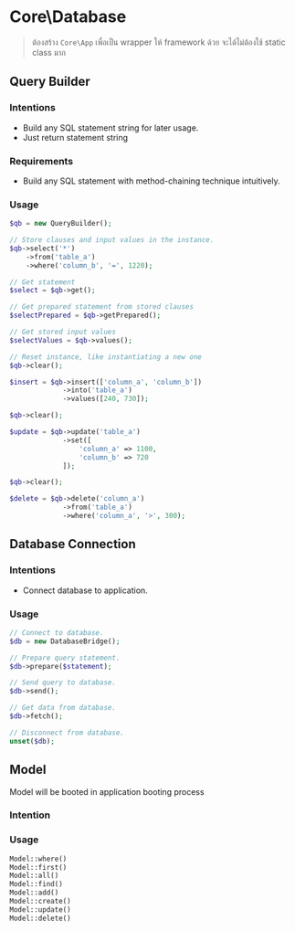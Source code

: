 # Core\Database

> ต้องสร้าง `Core\App` เพื่อเป็น wrapper ให้ framework ด้วย จะได้ไม่ต้องใช้ static class มาก

## Query Builder
### Intentions
- Build any SQL statement string for later usage.
- Just return statement string

### Requirements
- Build any SQL statement with method-chaining technique intuitively.

### Usage
```php
$qb = new QueryBuilder();

// Store clauses and input values in the instance.
$qb->select('*')
    ->from('table_a')
    ->where('column_b', '=', 1220);

// Get statement
$select = $qb->get();

// Get prepared statement from stored clauses
$selectPrepared = $qb->getPrepared();

// Get stored input values
$selectValues = $qb->values();

// Reset instance, like instantiating a new one
$qb->clear();

$insert = $qb->insert(['column_a', 'column_b'])
             ->into('table_a')
             ->values([240, 730]);

$qb->clear();

$update = $qb->update('table_a')
             ->set([
                 'column_a' => 1100,
                 'column_b' => 720
             ]);

$qb->clear();

$delete = $qb->delete('column_a')
             ->from('table_a')
             ->where('column_a', '>', 300);
```

## Database Connection
### Intentions
- Connect database to application.

### Usage
```php
// Connect to database.
$db = new DatabaseBridge();

// Prepare query statement.
$db->prepare($statement);

// Send query to database.
$db->send();

// Get data from database.
$db->fetch();

// Disconnect from database.
unset($db);
```

## Model
Model will be booted in application booting process

### Intention


### Usage
```php
Model::where()
Model::first()
Model::all()
Model::find()
Model::add()
Model::create()
Model::update()
Model::delete()
```
